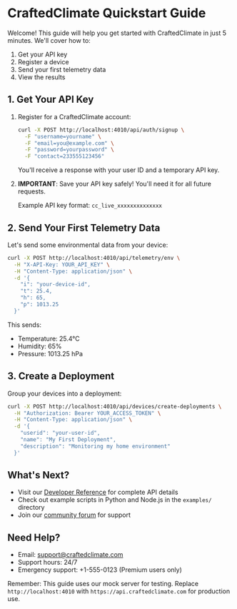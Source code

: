 # CraftedClimate Quickstart Guide

Welcome! This guide will help you get started with CraftedClimate in just 5 minutes. We'll cover how to:
1. Get your API key
2. Register a device
3. Send your first telemetry data
4. View the results

## 1. Get Your API Key

1. Register for a CraftedClimate account:
   ```bash
   curl -X POST http://localhost:4010/api/auth/signup \
     -F "username=yourname" \
     -F "email=you@example.com" \
     -F "password=yourpassword" \
     -F "contact=233555123456"
   ```

   You'll receive a response with your user ID and a temporary API key.

2. **IMPORTANT**: Save your API key safely! You'll need it for all future requests.

   Example API key format: `cc_live_xxxxxxxxxxxxxx`

## 2. Send Your First Telemetry Data

Let's send some environmental data from your device:

```bash
curl -X POST http://localhost:4010/api/telemetry/env \
  -H "X-API-Key: YOUR_API_KEY" \
  -H "Content-Type: application/json" \
  -d '{
    "i": "your-device-id",
    "t": 25.4,
    "h": 65,
    "p": 1013.25
  }'
```

This sends:
- Temperature: 25.4°C
- Humidity: 65%
- Pressure: 1013.25 hPa

## 3. Create a Deployment

Group your devices into a deployment:

```bash
curl -X POST http://localhost:4010/api/devices/create-deployments \
  -H "Authorization: Bearer YOUR_ACCESS_TOKEN" \
  -H "Content-Type: application/json" \
  -d '{
    "userid": "your-user-id",
    "name": "My First Deployment",
    "description": "Monitoring my home environment"
  }'
```

## What's Next?

- Visit our [Developer Reference](../dev/reference.md) for complete API details
- Check out example scripts in Python and Node.js in the `examples/` directory
- Join our [community forum](https://community.craftedclimate.com) for support

## Need Help?

- Email: support@craftedclimate.com
- Support hours: 24/7
- Emergency support: +1-555-0123 (Premium users only)

Remember: This guide uses our mock server for testing. Replace `http://localhost:4010` with `https://api.craftedclimate.com` for production use.